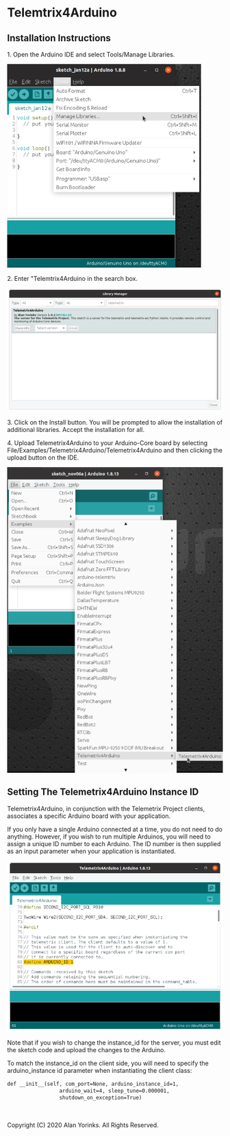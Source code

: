 # Telemtrix4Arduino

## Installation Instructions


<p>1. Open the Arduino IDE and select Tools/Manage Libraries.</p>
<img src="../images/manage_libraries.png">

<p>2. Enter "Telemtrix4Arduino in the search box.</p>
<img src="../images/telemetrix4arduino2.png">

<p>3. Click on the Install button. You will be prompted to allow the installation
of additional libraries. Accept the installation for all.</p>

<p>4. Upload Telemetrix4Arduino to your Arduino-Core board by selecting File/Examples/Telemetrix4Arduino/Telemetrix4Arduino
and then clicking the upload button on the IDE.</p>

<img src="../images/install_t4a.png">

## Setting The Telemetrix4Arduino Instance ID

Telemetrix4Arduino, in conjunction with the Telemetrix Project clients, associates a 
specific Arduino board with your application.

If you only have a single Arduino connected at a time, you do not need to do anything. However,
if you wish to run multiple Arduinos, you will need to assign a unique ID number to each
Arduino. The ID number is then supplied as an input parameter when your application
 is instantiated.
 
<img src="../images/add_zip3.png">

Note that if you wish to change the instance_id for the server, you must edit the sketch code and upload the changes to the Arduino.

To match the instance_id on the client side, you will need to specify the arduino_instance id parameter
when instantiating the client class:

```
def __init__(self, com_port=None, arduino_instance_id=1,
                 arduino_wait=4, sleep_tune=0.000001,
                 shutdown_on_exception=True)
```


<br>
<br>
Copyright (C) 2020 Alan Yorinks. All Rights Reserved.
